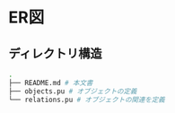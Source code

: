 # ER図

## ディレクトリ構造

```sh
.
├── README.md # 本文書
├── objects.pu # オブジェクトの定義
└── relations.pu # オブジェクトの関連を定義
```
